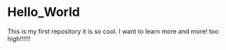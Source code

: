 # Hello_World
This is my first repository
it is so cool.
I want to learn more and more!
too high!!!!!!
